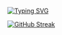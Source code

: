 [![Typing SVG](https://readme-typing-svg.herokuapp.com?font=Press+Start+2P&pause=1000&color=006AFF&width=435&lines=Ivan+Kolesnychenko)](https://git.io/typing-svg)

[![GitHub Streak](https://streak-stats.demolab.com?user=koleso8&theme=transparent&border_radius=7.8&card_width=492&card_height=170)](https://git.io/streak-stats)
<!--
**koleso8/koleso8** is a ✨ _special_ ✨ repository because its `README.md` (this file) appears on your GitHub profile.

Here are some ideas to get you started:

- 🔭 I’m currently working on ...
- 🌱 I’m currently learning ...
- 👯 I’m looking to collaborate on ...
- 🤔 I’m looking for help with ...
- 💬 Ask me about ...
- 📫 How to reach me: ...
- 😄 Pronouns: ...
- ⚡ Fun fact: ...
-->
